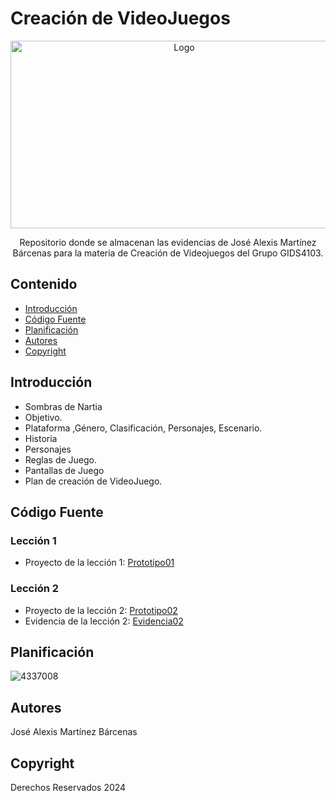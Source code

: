 # Creación de VideoJuegos

<p align="center">
    <img src="https://t4.ftcdn.net/jpg/06/52/63/63/360_F_652636322_bKvcBx9r6RCtDaiTcTRRB4tiJzDXK7u7.jpg" alt="Logo" width=540 height=300>

  <p align="center">
    Repositorio donde se almacenan las evidencias de José Alexis Martínez Bárcenas para la materia de Creación de Videojuegos del Grupo GIDS4103.
  </p>
</p>

## Contenido

- [Introducción](#introducción)
- [Código Fuente](#código-fuente)
- [Planificación](#planificación)
- [Autores](#autores)
- [Copyright](#copyright)

## Introducción

- Sombras de Nartia
- Objetivo.
- Plataforma ,Género, Clasificación, Personajes, Escenario.
- Historia
- Personajes
- Reglas de Juego.
- Pantallas de Juego
- Plan de creación de VideoJuego.

## Código Fuente

### Lección 1

- Proyecto de la lección 1: [Prototipo01](./lecciones/assets/Prototipo01.unitypackage)

### Lección 2

- Proyecto de la lección 2: [Prototipo02](./lecciones/assets/Prototipo02.unitypackage)
- Evidencia de la lección 2: [Evidencia02](./lecciones/evidencia/Prototipo2-Evidencia.pdf)

## Planificación

![4337008](https://user-images.githubusercontent.com/8560750/195951617-083a7e4d-323d-47b5-8e5e-529ded31bc06.jpg)

## Autores

José Alexis Martínez Bárcenas

## Copyright

Derechos Reservados 2024
